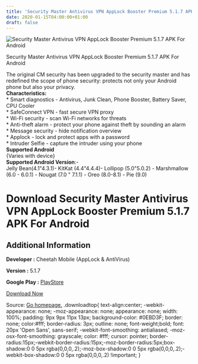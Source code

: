 ```yaml
---
title: 'Security Master Antivirus VPN AppLock Booster Premium 5.1.7 APK For Android'
date: 2020-01-15T04:00:00+01:00
draft: false
---
```


![Security Master Antivirus VPN AppLock Booster Premium 5.1.7 APK For Android](https://i0.wp.com/apkhome.net/wp-content/uploads/2020/01/Security-Master-Antivirus-VPN-AppLock-Booster-Premium-5.1.7.png "Security Master Antivirus VPN AppLock Booster Premium 5.1.7 APK For Android")

  

Security Master Antivirus VPN AppLock Booster Premium 5.1.7 APK For Android

The original CM security has been upgraded to the security master and has redefined the scope of phone security: protects not only your Android phone but also your privacy.  
**Characteristics:**  
\* Smart diagnostics - Antivirus, Junk Clean, Phone Booster, Battery Saver, CPU Cooler  
\* SafeConnect VPN - fast secure VPN proxy  
\* Wi-Fi security - scan Wi-Fi networks for threats  
\* Anti-theft alarm - protect your phone against theft by sounding an alarm  
\* Message security - hide notification overview  
\* Applock - lock and protect apps with a password  
\* Intruder Selfie - capture the intruder using your phone  
**Supported Android**  
{Varies with device}  
**Supported Android Version**:-  
Jelly Bean(4.1"4.3.1)- KitKat (4.4"4.4.4)- Lollipop (5.0"5.0.2) - Marshmallow (6.0 - 6.0.1) - Nougat (7.0 " 7.1.1) - Oreo (8.0-8.1) - Pie (9.0)

Download Security Master Antivirus VPN AppLock Booster Premium 5.1.7 APK For Android
====================================================================================

Additional Information
----------------------

**Developer :** Cheetah Mobile (AppLock & AntiVirus)

**Version :** 5.1.7

**Google Play :** [PlayStore](https://play.google.com/store/apps/details?id=com.cleanmaster.security&hl=en)

  

[Download Now](https://store4app.co/post/security-master-antivirus-vpn-applock-booster-premium-5-1-7-apk-for-android_1579013645)

  
Source: [Go homepage.](https://store4app.co/post/security-master-antivirus-vpn-applock-booster-premium-5-1-7-apk-for-android_1579013645) .downloadtop{ text-align:center; -webkit-appearance: none; -moz-appearance: none; appearance: none; width: 100%; padding: 9px 9px 11px 13px; background-color: #0EBD3F; border: none; color:#fff; border-radius: 3px; outline: none; font-weight;bold; font: 20px 'Open Sans', sans-serif; -webkit-font-smoothing: antialiased; -moz-osx-font-smoothing: grayscale; color: #fff; cursor: pointer; border-radius:15px;-webkit-border-radius:15px;-moz-border-radius:5px;box-shadow:0 0 5px rgba(0,0,0,.2);-moz-box-shadow:0 0 5px rgba(0,0,0,.2);-webkit-box-shadow:0 0 5px rgba(0,0,0,.2) !important; }